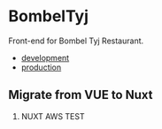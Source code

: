 # BombelTyj
Front-end for Bombel Tyj Restaurant.
  - [development](https://bombeldevelopment.netlify.app/)
  - [production](https://bombeltyj.pl/)


## Migrate from VUE to Nuxt
  1. NUXT AWS TEST
  
